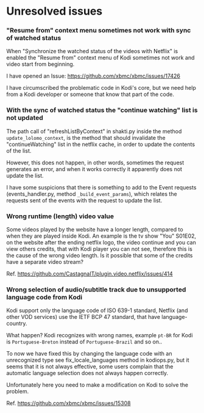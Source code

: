 # Unresolved issues

### "Resume from" context menu sometimes not work with sync of watched status

When "Synchronize the watched status of the videos with Netflix" is enabled the "Resume from" context menu of Kodi sometimes not work and video start from beginning.

I have opened an Issue: https://github.com/xbmc/xbmc/issues/17426

I have circumscribed the problematic code in Kodi's core, but we need help from a Kodi developer or someone that know that part of the code.

### With the sync of watched status the "continue watching" list is not updated

The path call of "refreshListByContext" in shakti.py inside the method `update_lolomo_context`, is the method that should invalidate the "continueWatching" list in the netflix cache, in order to update the contents of the list.

However, this does not happen, in other words, sometimes the request generates an error, and when it works correctly it apparently does not update the list.

I have some suspicions that there is something to add to the Event requests (events_handler.py, method `_build_event_params`), which relates the requests sent of the events with the request to update the list.

### Wrong runtime (length) video value

Some videos played by the website have a longer length, compared to when they are played inside Kodi.
An example is the tv show "You" S01E02, on the website after the ending netflix logo, the video continue and you can view others credits, that with Kodi player you can not see, therefore this is the cause of the wrong video length.
Is it possible that some of the credits have a separate video stream?

Ref. https://github.com/CastagnaIT/plugin.video.netflix/issues/414

### Wrong selection of audio/subtitle track due to unsupported language code from Kodi

Kodi support only the language code of ISO 639-1 standard,
Netflix (and other VOD services) use the IETF BCP 47 standard, that have language-country.

What happen? Kodi recognizes with wrong names, example `pt-BR` for Kodi is `Portuguese-Breton` instead of `Portuguese-Brazil` and so on..

To now we have fixed this by changing the language code with an unrecognized type see fix_locale_languages method in kodiops.py, but it seems that it is not always effective, some users complain that the automatic language selection does not always happen correctly.

Unfortunately here you need to make a modification on Kodi to solve the problem.

Ref. https://github.com/xbmc/xbmc/issues/15308
